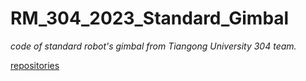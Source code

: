# RM_304_2023_Standard_Gimbal

*code of standard robot's gimbal from Tiangong University 304 team.*

[repositories](https://github.com/Alipay1/RM_304_2023_Standard_Gimbal)
